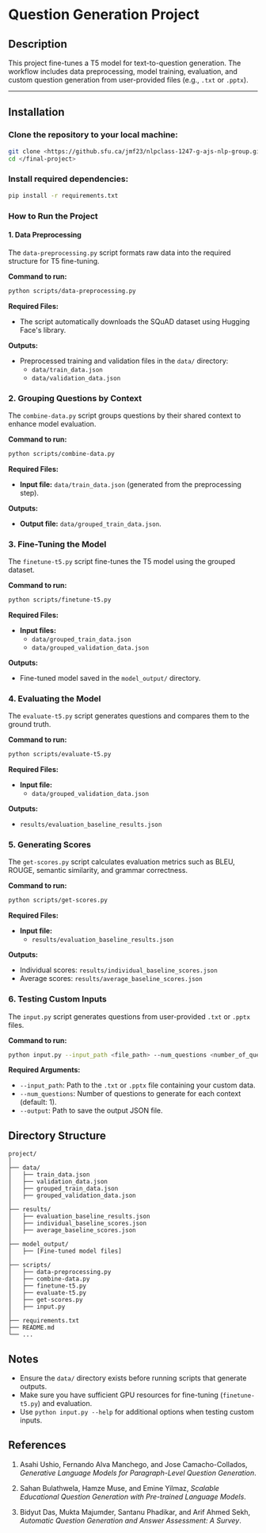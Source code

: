 # Question Generation Project

## Description
This project fine-tunes a T5 model for text-to-question generation. The workflow includes data preprocessing, model training, evaluation, and custom question generation from user-provided files (e.g., `.txt` or `.pptx`).

---

## Installation

### Clone the repository to your local machine:
```bash
git clone <https://github.sfu.ca/jmf23/nlpclass-1247-g-ajs-nlp-group.git>
cd </final-project>
```
### Install required dependencies:
```bash
pip install -r requirements.txt
```
### How to Run the Project

#### 1. Data Preprocessing
The `data-preprocessing.py` script formats raw data into the required structure for T5 fine-tuning.

**Command to run:**
```bash
python scripts/data-preprocessing.py
```
**Required Files:**
- The script automatically downloads the SQuAD dataset using Hugging Face's library.

**Outputs:**
- Preprocessed training and validation files in the `data/` directory:
  - `data/train_data.json`
  - `data/validation_data.json`
### 2. Grouping Questions by Context

The `combine-data.py` script groups questions by their shared context to enhance model evaluation.

**Command to run:**
```bash
python scripts/combine-data.py
```
**Required Files:**

- **Input file:** `data/train_data.json` (generated from the preprocessing step).

**Outputs:**

- **Output file:** `data/grouped_train_data.json`.
### 3. Fine-Tuning the Model

The `finetune-t5.py` script fine-tunes the T5 model using the grouped dataset.

**Command to run:**

```bash
python scripts/finetune-t5.py
```
**Required Files:**

- **Input files:**
  - `data/grouped_train_data.json`
  - `data/grouped_validation_data.json`

**Outputs:**

- Fine-tuned model saved in the `model_output/` directory.
### 4. Evaluating the Model

The `evaluate-t5.py` script generates questions and compares them to the ground truth.

**Command to run:**

```bash
python scripts/evaluate-t5.py
```
**Required Files:**

- **Input file:**
  - `data/grouped_validation_data.json`

**Outputs:**

- `results/evaluation_baseline_results.json`
### 5. Generating Scores

The `get-scores.py` script calculates evaluation metrics such as BLEU, ROUGE, semantic similarity, and grammar correctness.

**Command to run:**

```bash
python scripts/get-scores.py
```
**Required Files:**

- **Input file:**
  - `results/evaluation_baseline_results.json`

**Outputs:**

- Individual scores: `results/individual_baseline_scores.json`
- Average scores: `results/average_baseline_scores.json`

### 6. Testing Custom Inputs

The `input.py` script generates questions from user-provided `.txt` or `.pptx` files.

**Command to run:**

```bash
python input.py --input_path <file_path> --num_questions <number_of_questions> --output <output_path>
```
**Required Arguments:**

- `--input_path`: Path to the `.txt` or `.pptx` file containing your custom data.
- `--num_questions`: Number of questions to generate for each context (default: 1).
- `--output`: Path to save the output JSON file.

## Directory Structure

```plaintext
project/
│
├── data/
│   ├── train_data.json
│   ├── validation_data.json
│   ├── grouped_train_data.json
│   ├── grouped_validation_data.json
│
├── results/
│   ├── evaluation_baseline_results.json
│   ├── individual_baseline_scores.json
│   ├── average_baseline_scores.json
│
├── model_output/
│   ├── [Fine-tuned model files]
│
├── scripts/
│   ├── data-preprocessing.py
│   ├── combine-data.py
│   ├── finetune-t5.py
│   ├── evaluate-t5.py
│   ├── get-scores.py
│   ├── input.py
│
├── requirements.txt
├── README.md
└── ...
```
## Notes

- Ensure the `data/` directory exists before running scripts that generate outputs.
- Make sure you have sufficient GPU resources for fine-tuning (`finetune-t5.py`) and evaluation.
- Use `python input.py --help` for additional options when testing custom inputs.

## References

1. Asahi Ushio, Fernando Alva Manchego, and Jose Camacho-Collados, *Generative Language Models for Paragraph-Level Question Generation*.

2. Sahan Bulathwela, Hamze Muse, and Emine Yilmaz, *Scalable Educational Question Generation with Pre-trained Language Models*.

3. Bidyut Das, Mukta Majumder, Santanu Phadikar, and Arif Ahmed Sekh, *Automatic Question Generation and Answer Assessment: A Survey*.
